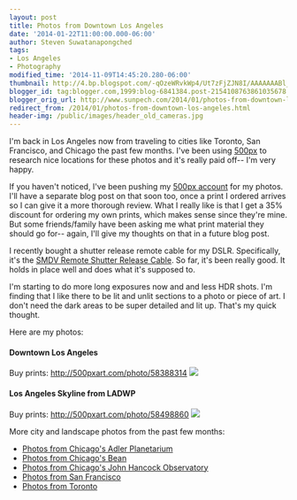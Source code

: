 ```yaml
---
layout: post
title: Photos from Downtown Los Angeles
date: '2014-01-22T11:00:00.000-06:00'
author: Steven Suwatanapongched
tags:
- Los Angeles
- Photography
modified_time: '2014-11-09T14:45:20.280-06:00'
thumbnail: http://4.bp.blogspot.com/-qOzeWRvkWp4/Ut7zFjZJN8I/AAAAAAABl_g/lMz5WbG8z8E/s600/2014-01-18+at+17-58-51.jpg
blogger_id: tag:blogger.com,1999:blog-6841384.post-2154108763861035678
blogger_orig_url: http://www.sunpech.com/2014/01/photos-from-downtown-los-angeles.html
redirect_from: /2014/01/photos-from-downtown-los-angeles.html
header-img: /public/images/header_old_cameras.jpg
---
```


I'm back in Los Angeles now from traveling to cities like Toronto, San Francisco, and Chicago the past few months. I've been using <a href="http://500px.com/">500px</a> to research nice locations for these photos and it's really paid off-- I'm very happy.

If you haven't noticed, I've been pushing my <a href="http://500px.com/sunpech">500px account</a> for my photos. I'll have a separate blog post on that soon too, once a print I ordered arrives so I can give it a more thorough review. What I really like is that I get a 35% discount for ordering my own prints, which makes sense since they're mine. But some friends/family have been asking me what print material they should go for-- again, I'll give my thoughts on that in a future blog post.

I recently bought a shutter release remote cable for my DSLR. Specifically, it's the <a href="http://www.amazon.com/gp/product/B002KDS2BY/ref=as_li_ss_tl?ie=UTF8&amp;camp=1789&amp;creative=390957&amp;creativeASIN=B002KDS2BY&amp;linkCode=as2&amp;tag=sunpech-20">SMDV Remote Shutter Release Cable</a>. So far, it's been really good. It holds in place well and does what it's supposed to.

I'm starting to do more long exposures now and and less HDR shots. I'm finding that I like there to be lit and unlit sections to a photo or piece of art. I don't need the dark areas to be super detailed and lit up. That's my quick thought.

Here are my photos:

#### Downtown Los Angeles
Buy prints: <a href="http://500pxart.com/photo/58388314">http://500pxart.com/photo/58388314</a>
<img border="0" src="http://4.bp.blogspot.com/-qOzeWRvkWp4/Ut7zFjZJN8I/AAAAAAABl_g/lMz5WbG8z8E/s600/2014-01-18+at+17-58-51.jpg"   />

#### Los Angeles Skyline from LADWP
Buy prints: <a href="http://500pxart.com/photo/58498860">http://500pxart.com/photo/58498860</a>
<img border="0" src="http://1.bp.blogspot.com/-iZJATpi0YC0/Ut7zGnfcsbI/AAAAAAABl_0/i4RfREvevYY/s600/2014-01-18+at+18-26-34.jpg"   />

More city and landscape photos from the past few months:

<ul>
  <li><a href="/2014/01/photos-from-chicagos-adler-planetarium">Photos from Chicago's Adler Planetarium</a></li>
  <li><a href="/2014/01/photos-from-chicagos-bean">Photos from Chicago's Bean</a></li>
  <li><a href="/2014/01/photos-from-chicagos-john-hancock">Photos from Chicago's John Hancock Observatory</a></li>
  <li><a href="/2014/01/photos-from-san-francisco">Photos from San Francisco</a></li>
  <li><a href="/2014/01/photos-from-toronto">Photos from Toronto</a></li>
</ul>
